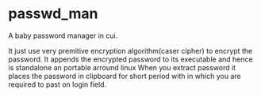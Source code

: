 passwd_man
==========

A baby password manager in cui.

It just use very premitive encryption algorithm(caser cipher) to encrypt the password.
It appends the encrypted password to its executable and hence is standalone an portable arround linux
When you extract password it places the password in clipboard for short period
with in which you are required to past on login field.
